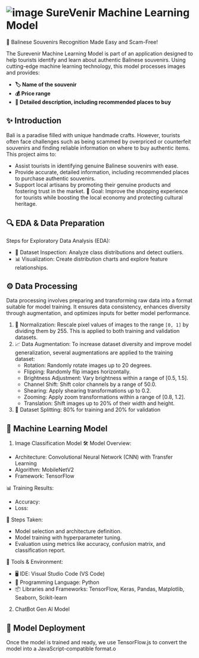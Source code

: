 # ![image](https://github.com/user-attachments/assets/44695e9d-92d9-41e9-9e97-2576f7ee51f9) SureVenir Machine Learning Model

📸 Balinese Souvenirs Recognition Made Easy and Scam-Free!

The Surevenir Machine Learning Model is part of an application designed to help tourists identify and learn about authentic Balinese souvenirs. Using cutting-edge machine learning technology, this model processes images and provides:
- **🏷️ Name of the souvenir**
- **💰 Price range**
- **📖 Detailed description, including recommended places to buy**

## ✨ Introduction
Bali is a paradise filled with unique handmade crafts. However, tourists often face challenges such as being scammed by overpriced or counterfeit souvenirs and finding reliable information on where to buy authentic items. This project aims to:
- Assist tourists in identifying genuine Balinese souvenirs with ease.
- Provide accurate, detailed information, including recommended places to purchase authentic souvenirs.
-  Support local artisans by promoting their genuine products and fostering trust in the market.
🎯 Goal: Improve the shopping experience for tourists while boosting the local economy and protecting cultural heritage.

## 🔍 EDA & Data Preparation
Steps for Exploratory Data Analysis (EDA):
- 🔎 Dataset Inspection: Analyze class distributions and detect outliers.
- 📊 Visualization: Create distribution charts and explore feature relationships.

## ⚙️ Data Processing
Data processing involves preparing and transforming raw data into a format suitable for model training. It ensures data consistency, enhances diversity through augmentation, and optimizes inputs for better model performance.
1. 🔄 Normalization: Rescale pixel values of images to the range `[0, 1]` by dividing them by 255. This is applied to both training and validation datasets.
2. 📈 Data Augmentation: To increase dataset diversity and improve model generalization, several augmentations are applied to the training dataset:
   - Rotation: Randomly rotate images up to 20 degrees.
   - Flipping: Randomly flip images horizontally.
   - Brightness Adjustment: Vary brightness within a range of [0.5, 1.5].
   - Channel Shift: Shift color channels by a range of 50.0.
   - Shearing: Apply shearing transformations up to 0.2.
   - Zooming: Apply zoom transformations within a range of [0.8, 1.2].
   - Translation: Shift images up to 20% of their width and height.
3. 📂 Dataset Splitting: 80% for training and 20% for validation

## 🤖 Machine Learning Model
1. Image Classification Model
🛠️ Model Overview:
- Architecture: Convolutional Neural Network (CNN) with Transfer Learning
- Algorithm: MobileNetV2
- Framework: TensorFlow

📊 Training Results:
- Accuracy:
- Loss:

🚀 Steps Taken:
- Model selection and architecture definition.
- Model training with hyperparameter tuning.
- Evaluation using metrics like accuracy, confusion matrix, and classification report.

📌 Tools & Environment:
- 🖥️ IDE: Visual Studio Code (VS Code)
- 🐍 Programming Language: Python
- 📦 Libraries and Frameworks: TensorFlow, Keras, Pandas, Matplotlib, Seaborn, Scikit-learn

2. ChatBot Gen AI Model

## 🚀 Model Deployment
Once the model is trained and ready, we use TensorFlow.js to convert the model into a JavaScript-compatible format.o
 

